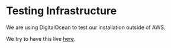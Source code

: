 # Testing Infrastructure

We are using DigitalOcean to test our installation outside of AWS.

We try to have this live [here](http://k8s.dev.codacy.org).